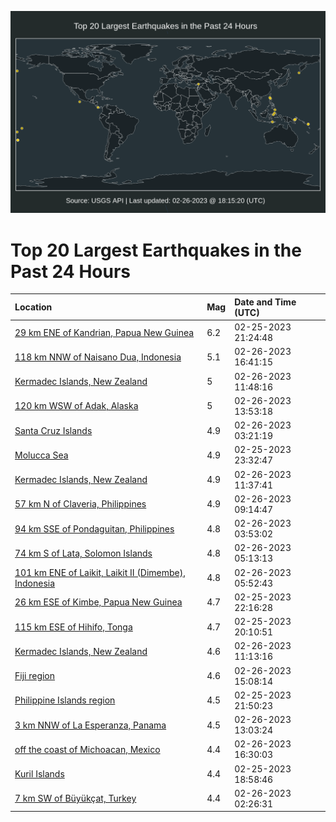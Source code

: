 ![Map](./map.png)

# Top 20 Largest Earthquakes in the Past 24 Hours

| Location | Mag | Date and Time (UTC) |
|:---|:---|:---|
| [29 km ENE of Kandrian, Papua New Guinea](https://earthquake.usgs.gov/earthquakes/eventpage/us6000jrlp) | 6.2 | 02-25-2023 21:24:48 |
| [118 km NNW of Naisano Dua, Indonesia](https://earthquake.usgs.gov/earthquakes/eventpage/us6000jrrq) | 5.1 | 02-26-2023 16:41:15 |
| [Kermadec Islands, New Zealand](https://earthquake.usgs.gov/earthquakes/eventpage/us6000jrq2) | 5 | 02-26-2023 11:48:16 |
| [120 km WSW of Adak, Alaska](https://earthquake.usgs.gov/earthquakes/eventpage/us6000jrqy) | 5 | 02-26-2023 13:53:18 |
| [Santa Cruz Islands](https://earthquake.usgs.gov/earthquakes/eventpage/us6000jrn4) | 4.9 | 02-26-2023 03:21:19 |
| [Molucca Sea](https://earthquake.usgs.gov/earthquakes/eventpage/us6000jrmf) | 4.9 | 02-25-2023 23:32:47 |
| [Kermadec Islands, New Zealand](https://earthquake.usgs.gov/earthquakes/eventpage/us6000jrpv) | 4.9 | 02-26-2023 11:37:41 |
| [57 km N of Claveria, Philippines](https://earthquake.usgs.gov/earthquakes/eventpage/us6000jrp8) | 4.9 | 02-26-2023 09:14:47 |
| [94 km SSE of Pondaguitan, Philippines](https://earthquake.usgs.gov/earthquakes/eventpage/us6000jrn6) | 4.8 | 02-26-2023 03:53:02 |
| [74 km S of Lata, Solomon Islands](https://earthquake.usgs.gov/earthquakes/eventpage/us6000jrng) | 4.8 | 02-26-2023 05:13:13 |
| [101 km ENE of Laikit, Laikit II (Dimembe), Indonesia](https://earthquake.usgs.gov/earthquakes/eventpage/us6000jrnr) | 4.8 | 02-26-2023 05:52:43 |
| [26 km ESE of Kimbe, Papua New Guinea](https://earthquake.usgs.gov/earthquakes/eventpage/us6000jrm5) | 4.7 | 02-25-2023 22:16:28 |
| [115 km ESE of Hihifo, Tonga](https://earthquake.usgs.gov/earthquakes/eventpage/us6000jrle) | 4.7 | 02-25-2023 20:10:51 |
| [Kermadec Islands, New Zealand](https://earthquake.usgs.gov/earthquakes/eventpage/us6000jrqe) | 4.6 | 02-26-2023 11:13:16 |
| [Fiji region](https://earthquake.usgs.gov/earthquakes/eventpage/us6000jrrj) | 4.6 | 02-26-2023 15:08:14 |
| [Philippine Islands region](https://earthquake.usgs.gov/earthquakes/eventpage/us6000jrlx) | 4.5 | 02-25-2023 21:50:23 |
| [3 km NNW of La Esperanza, Panama](https://earthquake.usgs.gov/earthquakes/eventpage/us6000jrqi) | 4.5 | 02-26-2023 13:03:24 |
| [off the coast of Michoacan, Mexico](https://earthquake.usgs.gov/earthquakes/eventpage/us6000jrrn) | 4.4 | 02-26-2023 16:30:03 |
| [Kuril Islands](https://earthquake.usgs.gov/earthquakes/eventpage/us6000jrl8) | 4.4 | 02-25-2023 18:58:46 |
| [7 km SW of Büyükçat, Turkey](https://earthquake.usgs.gov/earthquakes/eventpage/us6000jrn1) | 4.4 | 02-26-2023 02:26:31 |

